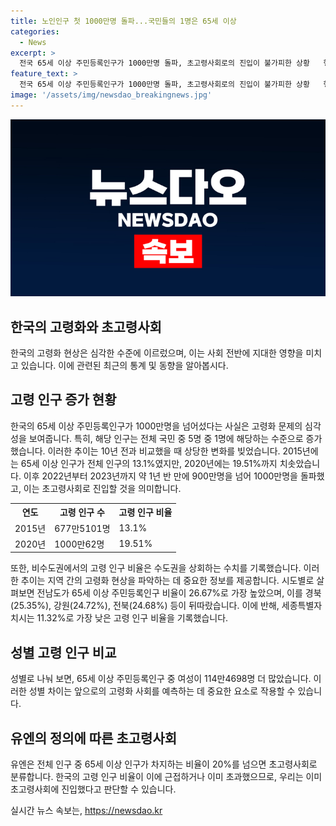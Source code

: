 ```yaml
---
title: 노인인구 첫 1000만명 돌파...국민들의 1명은 65세 이상
categories:
  - News
excerpt: >
  전국 65세 이상 주민등록인구가 1000만명 돌파, 초고령사회로의 진입이 불가피한 상황   행정안전부는 65세 이상 주민등록인구가 1000만62명으로 기록되어, 전체 주민등록인구의 19.51%를 차지한다고 발표했다. 65세 이상 노인 인구가 빠르게 증가하며, 수도권과 비수도권에서의 비율 차이도 크다. 전남도가 가장 높은 비율을 기록하고, 세종특별자치시가 가장 낮았다. 또한, 여성이 남성보다 고령 인구에서 더 많아지고 있는 추세이다. 유엔은 65세 이상 인구 비율이 20%를 넘으면 초고령사회로 분류하는데, 이에 따르면 우리나라가 초고령사회로 진입할 것으로 보인다.
feature_text: >
  전국 65세 이상 주민등록인구가 1000만명 돌파, 초고령사회로의 진입이 불가피한 상황   행정안전부는 65세 이상 주민등록인구가 1000만62명으로 기록되어, 전체 주민등록인구의 19.51%를 차지한다고 발표했다. 65세 이상 노인 인구가 빠르게 증가하며, 수도권과 비수도권에서의 비율 차이도 크다. 전남도가 가장 높은 비율을 기록하고, 세종특별자치시가 가장 낮았다. 또한, 여성이 남성보다 고령 인구에서 더 많아지고 있는 추세이다. 유엔은 65세 이상 인구 비율이 20%를 넘으면 초고령사회로 분류하는데, 이에 따르면 우리나라가 초고령사회로 진입할 것으로 보인다.
image: '/assets/img/newsdao_breakingnews.jpg'
---
```


<p><img src="/assets/img/newsdao_breakingnews.jpg" alt="bookingtag 속보" /></p>

<h2 data-ke-size="size24"><b>한국의 고령화와 초고령사회</b></h2>

<p data-ke-size="size16">한국의 고령화 현상은 심각한 수준에 이르렀으며, 이는 사회 전반에 지대한 영향을 미치고 있습니다. 이에 관련된 최근의 통계 및 동향을 알아봅시다.</p>

<h2 data-ke-size="size26">고령 인구 증가 현황</h2>

<p data-ke-size="size16">한국의 65세 이상 주민등록인구가 1000만명을 넘어섰다는 사실은 고령화 문제의 심각성을 보여줍니다. 특히, 해당 인구는 전체 국민 중 5명 중 1명에 해당하는 수준으로 증가했습니다. 이러한 추이는 10년 전과 비교했을 때 상당한 변화를 빚었습니다. 2015년에는 65세 이상 인구가 전체 인구의 13.1%였지만, 2020년에는 19.51%까지 치솟았습니다. 이후 2022년부터 2023년까지 약 1년 반 만에 900만명을 넘어 1000만명을 돌파했고, 이는 초고령사회로 진입할 것을 의미합니다.</p>

<table>
    <tr>
        <th>연도</th>
        <th>고령 인구 수</th>
        <th>고령 인구 비율</th>
    </tr>
    <tr>
        <td>2015년</td>
        <td>677만5101명</td>
        <td>13.1%</td>
    </tr>
    <tr>
        <td>2020년</td>
        <td>1000만62명</td>
        <td>19.51%</td>
    </tr>
</table>

<p data-ke-size="size16">또한, 비수도권에서의 고령 인구 비율은 수도권을 상회하는 수치를 기록했습니다. 이러한 추이는 지역 간의 고령화 현상을 파악하는 데 중요한 정보를 제공합니다. 시도별로 살펴보면 전남도가 65세 이상 주민등록인구 비율이 26.67%로 가장 높았으며, 이를 경북(25.35%), 강원(24.72%), 전북(24.68%) 등이 뒤따랐습니다. 이에 반해, 세종특별자치시는 11.32%로 가장 낮은 고령 인구 비율을 기록했습니다.</p>

<h2 data-ke-size="size26">성별 고령 인구 비교</h2>

<p data-ke-size="size16">성별로 나눠 보면, 65세 이상 주민등록인구 중 여성이 114만4698명 더 많았습니다. 이러한 성별 차이는 앞으로의 고령화 사회를 예측하는 데 중요한 요소로 작용할 수 있습니다.</p>

<h2 data-ke-size="size26">유엔의 정의에 따른 초고령사회</h2>

<p data-ke-size="size16">유엔은 전체 인구 중 65세 이상 인구가 차지하는 비율이 20%를 넘으면 초고령사회로 분류합니다. 한국의 고령 인구 비율이 이에 근접하거나 이미 초과했으므로, 우리는 이미 초고령사회에 진입했다고 판단할 수 있습니다.</p>
실시간 뉴스 속보는, <a href="https://newsdao.kr" rel="dofollow">https://newsdao.kr</a>


